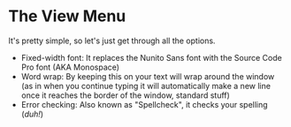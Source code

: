 # The View Menu 
It's pretty simple, so let's just get through all the options.

- Fixed-width font: It replaces the Nunito Sans font with the Source Code Pro font (AKA Monospace)
- Word wrap: By keeping this on your text will wrap around the window (as in when you continue typing it will automatically make a new line once it reaches the border of the window, standard stuff)
- Error checking: Also known as "Spellcheck", it checks your spelling (*duh!*)
